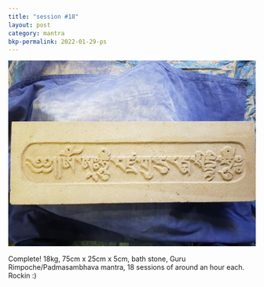 ```yaml
---
title: "session #18"
layout: post
category: mantra
bkp-permalink: 2022-01-29-ps
---
```


![Padmasambhava18](/assets/images/mani/padmasambhava/ps18.jpg)  


Complete! 18kg, 75cm x 25cm x 5cm, bath stone, Guru Rimpoche/Padmasambhava mantra, 18 sessions of around an hour each. Rockin :)

